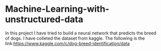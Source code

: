# Machine-Learning-with-unstructured-data
In this project I have tried to build a neural network that predicts the breed of dogs.
I have colleted the dataset from kaggle. The following is the link:https://www.kaggle.com/c/dog-breed-identification/data
